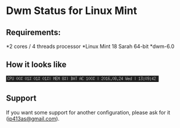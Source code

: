 # Dwm Status for Linux Mint
## Requirements:
*2 cores / 4 threads processor
*Linux Mint 18 Sarah 64-bit
*dwm-6.0

## How it looks like
![Linux Mint - Dwm Status](https://github.com/ip413/dwmstatus/blob/master/dwmstatus.png)

## Support
If you want some support for another configuration, please ask for it (ip413as@gmail.com).
